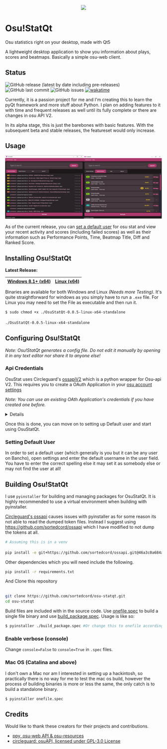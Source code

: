 <!-- Logo -->

<p align="center">
  <img width="500px" src="Assets/Logo/logo1x.png">
</p>

# Osu!StatQt

Osu statistics right on your desktop, made with Qt5

A lightweight desktop application to show you information about plays, scores and beatmaps. Basically a simple osu-web client.

## Status

![GitHub release (latest by date including pre-releases)](https://img.shields.io/github/v/release/sortedcord/osu-statqt?include_prereleases&style=for-the-badge)
![GitHub last commit](https://img.shields.io/github/last-commit/sortedcord/osu-statqt?style=for-the-badge)
![GitHub issues](https://img.shields.io/github/issues/sortedcord/osu-statqt?label=ISSUES%20OPEN&style=for-the-badge)
[![wakatime](https://wakatime.com/badge/user/6141c7ad-332a-45eb-b78f-57b7202343fc/project/b0f1cad2-0279-4d71-9d75-1d434ecf82bb.svg?style=for-the-badge)](https://wakatime.com/badge/user/6141c7ad-332a-45eb-b78f-57b7202343fc/project/b0f1cad2-0279-4d71-9d75-1d434ecf82bb)


Currently, it is a passion project for me and I'm creating this to learn the pyQt framework and more stuff about Python. I plan on adding features to it with time and frequent releases as well until its fully complete or there are changes in osu API V2.

In its alpha stage, this is just the barebones with basic features. With the subsequent beta and stable releases, the featureset would only increase.

## Usage

![usage](docs/Images/usage0.png)

As of the current release, you can [set a default user](#setting-default-user) for osu stat and view your recent activity and scores (including failed scores) as well as their information such as Performance Points, Time, Beatmap Title, Diff and Ranked Score.

## Installing Osu!StatQt

**Latest Release:**

| [Windows 8.1+ (x64)](https://github.com/sortedcord/osu-statqt/releases) | [Linux (x64)](https://github.com/sortedcord/osu-statqt/releases)
| ------------- | ------------- |

Binaries are available for both Windows and Linux <i>(Needs more Testing)</i>. It's quite straightforward for windows as you simply have to run a `.exe` file. For Linux you may need to set the File as executable and then run it.

```bash
$ sudo chmod +x ./OsuStatQt-0.0.5-linux-x64-standalone

./OsuStatQt-0.0.5-linux-x64-standalone
```

## Configuring Osu!StatQt

<i>Note: Osu!StatQt generates a config file. Do not edit it manually by opening it in any text editor nor share it to anyone else!</i>

### Api Credentials

OsuStat uses Circleguard's [ossapiV2](https://github.com/circleguard/ossapi) which is a python wrapper for Osu-api V2. This requires you to create a OAuth Application in your [osu account settings](https://osu.ppy.sh/home/account/edit)

<i>Note: You can use an existing OAth Application's credentials if you have created one before.</i>

<summary>
<details>
Open OsuStatQt and go to <b> Preferences > Settings </b> and then click on `Get Credentials` Button.


You would have to login in case you are not already logged in then go to the account setting page. There you would need to scroll all the way down to the OAuth Section and click on new OAuth Application.

![](docs/Images/img1.png)

In the popup, set the application name as anything you want and for the redirect url, set it as `https://127.0.0.1:727`.


![](docs/Images/img2.png)

<i>You may need to change `727` to something else if you already have some process using that port.</i>

Entering the details will give you <b>Client ID</b> and <b>Client Secret</b>. Copy them to the OsuStatQt settings page (Make sure there are no spaces in either of the fields) and click `Verify`.

![](docs/Images/3.png)

If you entered the credentials properly, then you will get a message telling you so. 

![](docs/Images/img4.png)

</details>
</summary>

Once this is done, you can move on to setting up Default user and start using OsuStatQt.
<br>

### Setting Default User

In order to set a default user (which generally is you but it can be any user on Bancho), open settings and enter the default username in the user field. You have to enter the correct spelling else it may set it as somebody else or may not find the user at all!

## Building Osu!StatQt

I use `pyinstaller` for building and managing packages for OsuStatQt. It is highly recommended to use a virtual environment when building with pyinstaller.

[Circleguard's ossapi](https://github.com/circleguard/ossapi) causes issues with pyinstaller as for some reason its not able to read the dumped token files. Instead I suggest using https://github.com/sortedcord/ossapi which I have modified to not dump the tokens at all.


``` bash
# Assuming this is in a venv

pip install -e git+https://github.com/sortedcord/ossapi.git@46a3c0a684aa792f2f3f55001539cb4faf3fd8ba#egg=ossapi
```

Other dependencies which you will need include the following.

``` bash
pip install -r requirements.txt
```

And Clone this repository

``` bash

git clone https://github.com/sortedcord/osu-statqt.git
cd osu-statqt
```

Build files are included with in the source code. Use [onefile.spec](onefile.spec) to build a single file binary and use [build_package.spec](build_package.spec). Usage is like so:

```bash
$ pyinstaller ./build_package.spec #Or change this to onefile according to your need.
```

### Enable verbose (console)

Change `console=False` to `console=True` in `.spec` files.

### Mac OS (Catalina and above)

I don't own a Mac nor am I interested in setting up a hackintosh, so practically there is no way for me to test the mac os build, however the process of building binaries is more or less the same, the only catch is to build a standalone binary.

```bash
$ pyinstaller onefile.spec
```

## Credits

Would like to thank these creators for their projects and contributions.

- [ppy, osu-web API & osu-resources](https://github.com/peppy)
- [circleguard: osuAPI, licensed under GPL-3.0 License](https://github.com/circleguard/ossapi)
